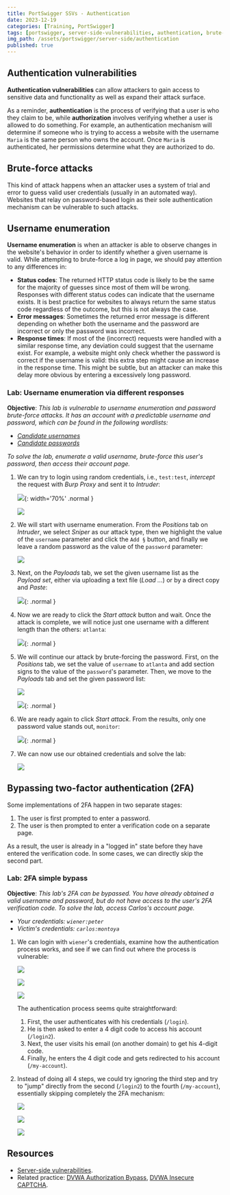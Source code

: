 ```yaml
---
title: PortSwigger SSVs - Authentication
date: 2023-12-19
categories: [Training, PortSwigger]
tags: [portswigger, server-side-vulnerabilities, authentication, brute-force, burp-intruder, two-factor-authentication]
img_path: /assets/portswigger/server-side/authentication
published: true
---
```


## Authentication vulnerabilities

**Authentication vulnerabilities** can allow attackers to gain access to sensitive data and functionality as well as expand their attack surface.

As a reminder, **authentication** is the process of verifying that a user is who they claim to be, while **authorization** involves verifying whether a user is allowed to do something. For example, an authentication mechanism will determine if someone who is trying to access a website with the username `Maria` is the same person who owns the account. Once `Maria` is authenticated, her permissions determine what they are authorized to do.

## Brute-force attacks

This kind of attack happens when an attacker uses a system of trial and error to guess valid user credentials (usually in an automated way). Websites that relay on password-based login as their sole authentication mechanism can be vulnerable to such attacks. 

## Username enumeration

**Username enumeration** is when an attacker is able to observe changes in the website's behavior in order to identify whether a given username is valid. While attempting to brute-force a log in page, we should pay attention to any differences in:
- **Status codes**: The returned HTTP status code is likely to be the same for the majority of guesses since most of them will be wrong. Responses with different status codes can indicate that the username exists. It is best practice for websites to always return the same status code regardless of the outcome, but this is not always the case.
- **Error messages**: Sometimes the returned error message is different depending on whether both the username and the password are incorrect or only the password was incorrect.
- **Response times**: If most of the (incorrect) requests were handled with a similar response time, any deviation could suggest that the username exist. For example, a website might only check whether the password is correct if the username is valid: this extra step might cause an increase in the response time. This might be subtle, but an attacker can make this delay more obvious by entering a excessively long password.

### Lab: Username enumeration via different responses

**Objective**:  _This lab is vulnerable to username enumeration and password brute-force attacks. It has an account with a predictable username and password, which can be found in the following wordlists:_
- [_Candidate usernames_](https://raw.githubusercontent.com/CSpanias/cspanias.github.io/main/assets/portswigger/server-side/authentication/auth_lab_usernames.txt)
- [_Candidate passwords_](https://raw.githubusercontent.com/CSpanias/cspanias.github.io/main/assets/portswigger/server-side/authentication/auth_lab_passwords.txt)

_To solve the lab, enumerate a valid username, brute-force this user's password, then access their account page._

1. We can try to login using random credentials, i.e., `test:test`, *intercept* the request with *Burp Proxy* and sent it to *Intruder*:

    ![](lab1_invalid_username.png){: width='70%' .normal }

    ![](lab1_send_to_intruder.png)

2. We will start with username enumeration. From the *Positions* tab on *Intruder*, we select *Sniper* as our attack type, then we highlight the value of the `username` parameter and click the `Add §` button, and finally we leave a random password as the value of the `password` parameter:

    ![](lab1_username_payload_position.png)

3. Next, on the *Payloads* tab, we set the given username list as the *Payload set*, either via uploading a text file (*Load ...*) or by a direct copy and *Paste*:

    ![](lab1_payload_list_1.png){: .normal }

4. Now we are ready to click the *Start attack* button and wait. Once the attack is complete, we will notice just one username with a different length than the others: `atlanta`:

    ![](lab1_username_found.png){: .normal }

5. We will continue our attack by brute-forcing the password. First, on the *Positions* tab, we set the value of `username` to `atlanta` and add section signs to the value of the `password`'s parameter. Then, we move to the *Payloads* tab and set the given password list:

    ![](lab1_password_payload_position.png)

    ![](lab1_password_payload.png){: .normal }

6. We are ready again to click *Start attack*. From the results, only one password value stands out, `monitor`:

    ![](lab1_password_found.png){: .normal }

7. We can now use our obtained credentials and solve the lab:

    ![](lab1_solved.png)

## Bypassing two-factor authentication (2FA)

Some implementations of 2FA happen in two separate stages:
1. The user is first prompted to enter a password.
2. The user is then prompted to enter a verification code on a separate page.

As a result, the user is already in a "logged in" state before they have entered the verification code. In some cases, we can directly skip the second part.

### Lab: 2FA simple bypass

**Objective**: _This lab's 2FA can be bypassed. You have already obtained a valid username and password, but do not have access to the user's 2FA verification code. To solve the lab, access Carlos's account page._
- _Your credentials: `wiener:peter`_
- _Victim's credentials: `carlos:montoya`_

1. We can login with `wiener`'s credentials, examine how the authentication process works, and see if we can find out where the process is vulnerable:

    ![](lab2_wiener_login.png)

    ![](lab2_wiener_email.png)

    ![](lab2_wiener_account.png)

    The authentication process seems quite straightforward:
    1. First, the user authenticates with his credentials (`/login`).
    2. He is then asked to enter a 4 digit code to access his account (`/login2`).
    3. Next, the user visits his email (on another domain) to get his 4-digit code.
    4. Finally, he enters the 4 digit code and gets redirected to his account (`/my-account`).

2. Instead of doing all 4 steps, we could try ignoring the third step and try to "jump" directly from the second (`/login2`) to the fourth (`/my-account`), essentially skipping completely the 2FA mechanism:

    ![](lab2_carlos_login.png)

    ![](lab2_carlos_bypass.png)

    ![](lab2_carlos_account.png)

## Resources

- [Server-side vulnerabilities](https://portswigger.net/web-security/learning-paths/server-side-vulnerabilities-apprentice).
- Related practice: [DVWA Authorization Bypass](https://cspanias.github.io/posts/DVWA-Authorisation-Bypass/), [DVWA Insecure CAPTCHA](https://cspanias.github.io/posts/DVWA-Insecure-CAPTCHA/).